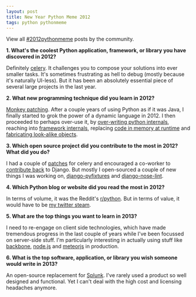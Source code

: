 ```yaml
---
layout: post
title: New Year Python Meme 2012
tags: python pythonmeme
---
```


View all [#2012pythonmeme](https://twitter.com/search?q=%232012pythonmeme) posts by the community.

**1. What's the coolest Python application, framework, or library you have discovered in 2012?**

Definitely [celery](https://github.com/celery/celery). It challenges you to compose your solutions into ever smaller tasks. It's sometimes frustrating as hell to debug (mostly because it's naturally UI-less). But it has been an absolutely essential piece of several large projects in the last year.

**2. What new programming technique did you learn in 2012?**

[Monkey patching](http://stackoverflow.com/questions/5626193/what-is-monkey-patching). After a couple years of using Python as if it was Java, I finally started to grok the power of a dynamic language in 2012. I then proceeded to perhaps over-use it, by [over-writing python internals](https://github.com/chase-seibert/django-nose-lint/blob/master/noselint/__init__.py), reaching into [framework internals](http://chase-seibert.github.com/blog/2012/06/05/django-nosesqlite3-too-many-sql-variables-error.html), replacing [code in memory at runtime](http://chase-seibert.github.com/blog/2012/12/21/read-only-django-shell.html) and [fabricating look-alike objects](http://chase-seibert.github.com/blog/2012/07/27/faster-django-view-unit-tests-with-mocks.html).

**3. Which open source project did you contribute to the most in 2012? What did you do?**

I had a couple of [patches](https://github.com/celery/celery/issues/447) for celery and encouraged a co-worker to [contribute back](https://code.djangoproject.com/ticket/19385) to Django. But mostly I open-sourced a couple of new things I was working on, [django-pyfixtures](https://github.com/chase-seibert/django-pyfixtures) and [django-nose-lint](https://github.com/chase-seibert/django-nose-lint).

**4. Which Python blog or website did you read the most in 2012?**

In terms of volume, it was the Reddit's [r/python](http://www.reddit.com/r/Python/). But in terms of value, it would have to be [my twitter steam](https://twitter.com/chase_seibert/following).

**5. What are the top things you want to learn in 2013?**

I need to re-engage on client side technologies, which have made tremendous progress in the last couple of years while I've been focussed on server-side stuff. I'm particularly interesting in actually using stuff like [backbone](http://backbonejs.org/), [node.js](http://nodejs.org/) and [meteorjs](http://meteor.com/) in production.

**6. What is the top software, application, or library you wish someone would write in 2013?**

An open-source replacement for [Splunk](http://www.splunk.com/). I've rarely used a product so well designed and functional. Yet I can't deal with the high cost and licensing headaches anymore.
